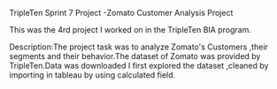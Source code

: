 TripleTen Sprint 7 Project -Zomato Customer Analysis Project

This was the 4rd project I worked on in the TripleTen BIA program.

Description:The project task was to analyze Zomato's Customers ,their segments and their behavior.The dataset of Zomato  was provided by TripleTen.Data was downloaded I first explored the dataset ,cleaned by importing in tableau by using calculated field.


